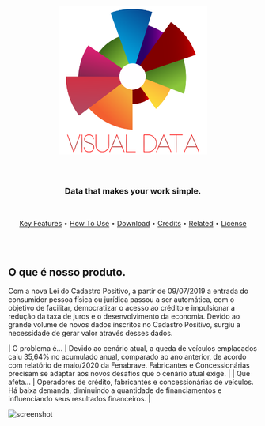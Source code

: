 <h1 align="center">
  <br>
  <img src="https://github.com/fcostafelipe/PI-SPCBrasil-2020/blob/sprint-6/img_git_transparente-01.png" alt="VisualData" width="300"></a>
  <br>
  <br>
 </h1>
 
 <h3 align="center"> Data that makes your work simple. </h3>
 <br>
 
 <p align="center">
  <a href="#key-features">Key Features</a> •
  <a href="#how-to-use">How To Use</a> •
  <a href="#download">Download</a> •
  <a href="#credits">Credits</a> •
  <a href="#related">Related</a> •
  <a href="#license">License</a>
</p>
 
 <br>
 <br>
 
 ## O que é nosso produto.
 
Com a nova Lei do Cadastro Positivo, a partir de 09/07/2019 a entrada do consumidor pessoa física ou jurídica passou a ser automática, com o objetivo de facilitar, democratizar o acesso ao crédito e impulsionar a redução da taxa de juros e o desenvolvimento da economia.
Devido ao grande volume de novos dados inscritos no Cadastro Positivo, surgiu a necessidade de gerar valor através desses dados.


|  O problema é...  |  Devido ao cenário atual, a queda de veículos emplacados caiu 35,64%
no acumulado anual, comparado ao ano anterior, de acordo com
relatório de maio/2020 da Fenabrave.
Fabricantes e Concessionárias precisam se adaptar aos novos
desafios que o cenário atual exige. |
|  Que afeta...  |  Operadores de crédito, fabricantes e concessionárias de veículos.
Há baixa demanda, diminuindo a quantidade de financiamentos e
influenciando seus resultados financeiros. |

 
![screenshot](https://github.com/fcostafelipe/PI-SPCBrasil-2020/blob/master/gif_git.gif)
